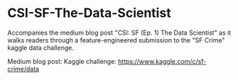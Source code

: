 # CSI-SF-The-Data-Scientist
Accompanies the medium blog post "CSI: SF (Ep. 1) The Data Scientist" as it walks readers through a feature-engineered submission to the "SF Crime" kaggle data challenge.  
  
Medium blog post: 
Kaggle challenge: https://www.kaggle.com/c/sf-crime/data
